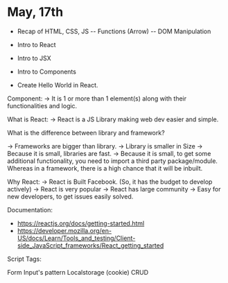 # May, 17th

- Recap of HTML, CSS, JS
-- Functions (Arrow)
-- DOM Manipulation

- Intro to React
- Intro to JSX
- Intro to Components
- Create Hello World in React.


Component:
-> It is 1 or more than 1 element(s) along with their functionalities and logic.

What is React:
-> React is a JS Library making web dev easier and simple.

What is the difference between library and framework?

-> Frameworks are bigger than library.
-> Library is smaller in Size
-> Because it is small, libraries are fast.
-> Because it is small, to get some additional functionality, you need to import a third party package/module. Whereas in a framework, there is a high chance that it will be inbuilt.


Why React:
-> React is Built Facebook. (So, it has the budget to develop actively)
-> React is very popular
-> React has large community
-> Easy for new developers, to get issues easily solved.


Documentation:
- https://reactjs.org/docs/getting-started.html
- https://developer.mozilla.org/en-US/docs/Learn/Tools_and_testing/Client-side_JavaScript_frameworks/React_getting_started

Script Tags:
<script src="https://unpkg.com/react@18/umd/react.development.js" crossorigin></script>
<script src="https://unpkg.com/react-dom@18/umd/react-dom.development.js" crossorigin></script>
<script src="https://unpkg.com/@babel/standalone/babel.min.js"></script>


Form Input's pattern
Localstorage (cookie) CRUD